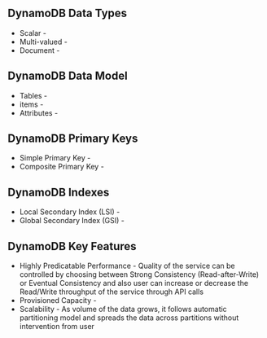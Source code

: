 ## DynamoDB Data Types
* Scalar  - 
* Multi-valued - 
* Document - 

## DynamoDB Data Model
* Tables  - 
* items - 
* Attributes - 

## DynamoDB Primary Keys
* Simple Primary Key - 
* Composite Primary Key - 

## DynamoDB Indexes
* Local Secondary Index (LSI) - 
* Global Secondary Index (GSI) -  

## DynamoDB Key Features
* Highly Predicatable Performance - Quality of the service can be controlled by choosing between Strong Consistency (Read-after-Write) or Eventual Consistency and also user can increase or decrease the Read/Write throughput of the service through API calls
* Provisioned Capacity - 
* Scalability - As volume of the data grows, it follows automatic partitioning model  and spreads the data across partitions without intervention from user


